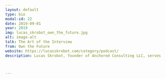 ```yaml
---
layout: default
type: bio
modal-id: 22 
date: 2019-09-01
year: 2019
img: lucas_skrobot_own_the_future.jpg
alt: image-alt
talk: The Art of the Interview
from: Own the Future 
website: https://lucasskrobot.com/category/podcast/
description: Lucas Skrobot, founder of Anchored Consulting LLC, serves SMEs developing global communication strategies. Lucas speaks on visionary leadership, power of story, and change making. In the last 10 years he has spoken at conferences across 13 nations and also hosts OWN THE FUTURE podcast, based in Dubai. His latest book is entitled, “Anchored, the Discipline to Stop Drifting”.



---
```

